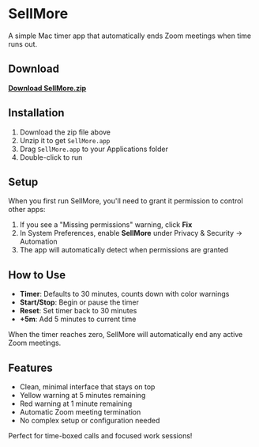 # SellMore

A simple Mac timer app that automatically ends Zoom meetings when time runs out.

## Download

**[Download SellMore.zip](https://github.com/elifiner/sellmore/raw/main/downloads/SellMore.zip)**

## Installation

1. Download the zip file above
2. Unzip it to get `SellMore.app`
3. Drag `SellMore.app` to your Applications folder
4. Double-click to run

## Setup

When you first run SellMore, you'll need to grant it permission to control other apps:

1. If you see a "Missing permissions" warning, click **Fix**
2. In System Preferences, enable **SellMore** under Privacy & Security → Automation
3. The app will automatically detect when permissions are granted

## How to Use

- **Timer**: Defaults to 30 minutes, counts down with color warnings
- **Start/Stop**: Begin or pause the timer
- **Reset**: Set timer back to 30 minutes
- **+5m**: Add 5 minutes to current time

When the timer reaches zero, SellMore will automatically end any active Zoom meetings.

## Features

- Clean, minimal interface that stays on top
- Yellow warning at 5 minutes remaining
- Red warning at 1 minute remaining
- Automatic Zoom meeting termination
- No complex setup or configuration needed

Perfect for time-boxed calls and focused work sessions! 